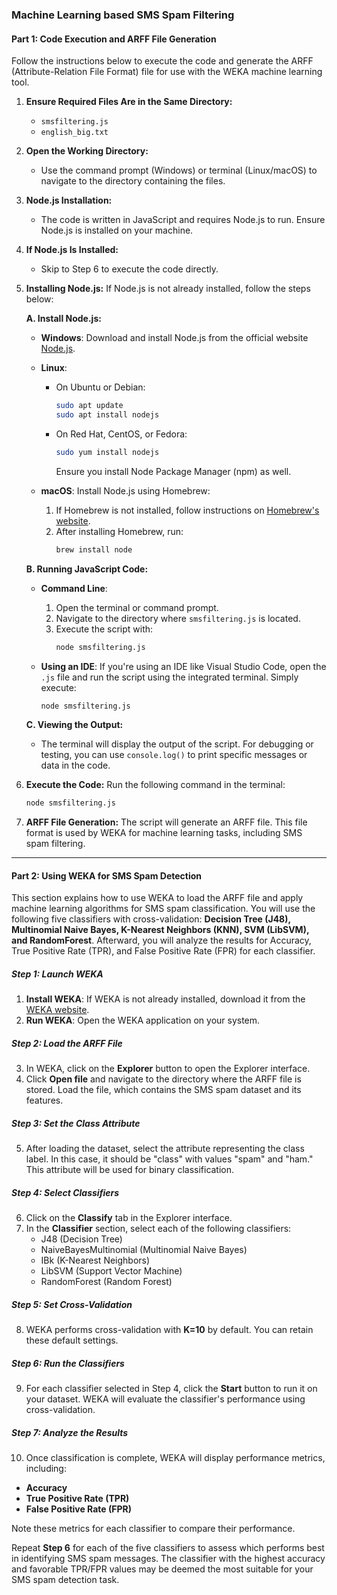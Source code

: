 ### Machine Learning based SMS Spam Filtering

#### Part 1: Code Execution and ARFF File Generation

Follow the instructions below to execute the code and generate the ARFF (Attribute-Relation File Format) file for use with the WEKA machine learning tool.

1. **Ensure Required Files Are in the Same Directory:**

   - `smsfiltering.js`
   - `english_big.txt`

2. **Open the Working Directory:**

   - Use the command prompt (Windows) or terminal (Linux/macOS) to navigate to the directory containing the files.

3. **Node.js Installation:**
   - The code is written in JavaScript and requires Node.js to run. Ensure Node.js is installed on your machine.
4. **If Node.js Is Installed:**

   - Skip to Step 6 to execute the code directly.

5. **Installing Node.js:**
   If Node.js is not already installed, follow the steps below:

   **A. Install Node.js:**

   - **Windows**: Download and install Node.js from the official website [Node.js](https://nodejs.org/).
   - **Linux**:

     - On Ubuntu or Debian:
       ```bash
       sudo apt update
       sudo apt install nodejs
       ```
     - On Red Hat, CentOS, or Fedora:
       ```bash
       sudo yum install nodejs
       ```
       Ensure you install Node Package Manager (npm) as well.

   - **macOS**: Install Node.js using Homebrew:
     1. If Homebrew is not installed, follow instructions on [Homebrew's website](https://brew.sh/).
     2. After installing Homebrew, run:
        ```bash
        brew install node
        ```

   **B. Running JavaScript Code:**

   - **Command Line**:

     1. Open the terminal or command prompt.
     2. Navigate to the directory where `smsfiltering.js` is located.
     3. Execute the script with:
        ```bash
        node smsfiltering.js
        ```

   - **Using an IDE**: If you're using an IDE like Visual Studio Code, open the `.js` file and run the script using the integrated terminal. Simply execute:
     ```bash
     node smsfiltering.js
     ```

   **C. Viewing the Output:**

   - The terminal will display the output of the script. For debugging or testing, you can use `console.log()` to print specific messages or data in the code.

6. **Execute the Code:**
   Run the following command in the terminal:

   ```bash
   node smsfiltering.js
   ```

7. **ARFF File Generation:**
   The script will generate an ARFF file. This file format is used by WEKA for machine learning tasks, including SMS spam filtering.

---

#### Part 2: Using WEKA for SMS Spam Detection

This section explains how to use WEKA to load the ARFF file and apply machine learning algorithms for SMS spam classification. You will use the following five classifiers with cross-validation: **Decision Tree (J48), Multinomial Naive Bayes, K-Nearest Neighbors (KNN), SVM (LibSVM), and RandomForest**. Afterward, you will analyze the results for Accuracy, True Positive Rate (TPR), and False Positive Rate (FPR) for each classifier.

##### Step 1: Launch WEKA

1. **Install WEKA**: If WEKA is not already installed, download it from the [WEKA website](https://waikato.github.io/weka-wiki/downloading_weka/).
2. **Run WEKA**: Open the WEKA application on your system.

##### Step 2: Load the ARFF File

3. In WEKA, click on the **Explorer** button to open the Explorer interface.
4. Click **Open file** and navigate to the directory where the ARFF file is stored. Load the file, which contains the SMS spam dataset and its features.

##### Step 3: Set the Class Attribute

5. After loading the dataset, select the attribute representing the class label. In this case, it should be "class" with values "spam" and "ham." This attribute will be used for binary classification.

##### Step 4: Select Classifiers

6. Click on the **Classify** tab in the Explorer interface.
7. In the **Classifier** section, select each of the following classifiers:
   - J48 (Decision Tree)
   - NaiveBayesMultinomial (Multinomial Naive Bayes)
   - IBk (K-Nearest Neighbors)
   - LibSVM (Support Vector Machine)
   - RandomForest (Random Forest)

##### Step 5: Set Cross-Validation

8. WEKA performs cross-validation with **K=10** by default. You can retain these default settings.

##### Step 6: Run the Classifiers

9. For each classifier selected in Step 4, click the **Start** button to run it on your dataset. WEKA will evaluate the classifier's performance using cross-validation.

##### Step 7: Analyze the Results

10. Once classification is complete, WEKA will display performance metrics, including:

- **Accuracy**
- **True Positive Rate (TPR)**
- **False Positive Rate (FPR)**

Note these metrics for each classifier to compare their performance.

Repeat **Step 6** for each of the five classifiers to assess which performs best in identifying SMS spam messages. The classifier with the highest accuracy and favorable TPR/FPR values may be deemed the most suitable for your SMS spam detection task.
